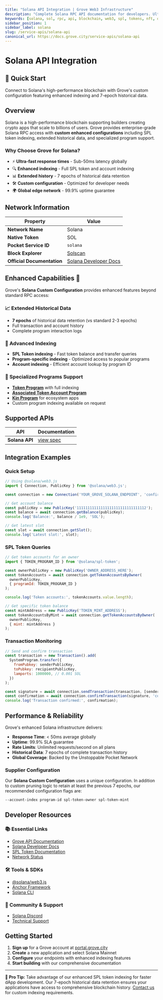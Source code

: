 ```yaml
---
title: "Solana API Integration | Grove Web3 Infrastructure"
description: "Complete Solana RPC API documentation for developers. Ultra-fast Solana blockchain access with enhanced SPL token support and 7-epoch historical data. Get started in minutes."
keywords: [solana, sol, rpc, api, blockchain, web3, spl, tokens, nft, defi, phantom, grove, infrastructure, developers, integration]
sidebar_position: 1
sidebar_label: solana
slug: /service-apis/solana-api
canonical_url: https://docs.grove.city/service-apis/solana-api
---
```


# Solana API Integration

<div style={{background: "linear-gradient(135deg, #9945ff 0%, #14f195 100%)", color: "white", padding: "1.5rem", borderRadius: "8px", margin: "1rem 0"}}>
  <h2 style={{color: "white", marginTop: 0}}>🚀 Quick Start</h2>
  <p style={{marginBottom: 0, fontSize: "1.1rem"}}>Connect to Solana's high-performance blockchain with Grove's custom configuration featuring enhanced indexing and 7-epoch historical data.</p>
</div>

## Overview

Solana is a high-performance blockchain supporting builders creating crypto apps that scale to billions of users. Grove provides enterprise-grade Solana RPC access with **custom enhanced configurations** including SPL token indexing, extended historical data, and specialized program support.

### Why Choose Grove for Solana?

- ⚡ **Ultra-fast response times** - Sub-50ms latency globally
- 🔍 **Enhanced indexing** - Full SPL token and account indexing
- 📊 **Extended history** - 7 epochs of historical data retention
- 🛠️ **Custom configuration** - Optimized for developer needs
- 🌍 **Global edge network** - 99.9% uptime guarantee

## Network Information

| Property | Value |
|----------|-------|
| **Network Name** | Solana |
| **Native Token** | SOL |
| **Pocket Service ID** | `solana` |
| **Block Explorer** | [Solscan](https://solscan.io) |
| **Official Documentation** | [Solana Developer Docs](https://docs.solana.com/) |

## Enhanced Capabilities 🌟

Grove's **Solana Custom Configuration** provides enhanced features beyond standard RPC access:

### 📈 Extended Historical Data
- **7 epochs** of historical data retention (vs standard 2-3 epochs)
- Full transaction and account history
- Complete program interaction logs

### 🎯 Advanced Indexing
- **SPL Token indexing** - Fast token balance and transfer queries  
- **Program-specific indexing** - Optimized access to popular programs
- **Account indexing** - Efficient account lookup by program ID

### 🔧 Specialized Programs Support
- [**Token Program**](https://spl.solana.com/token) with full indexing
- [**Associated Token Account Program**](https://spl.solana.com/associated-token-account)
- [**Kin Program**](https://solana.com/ecosystem/kin) for ecosystem apps
- Custom program indexing available on request

## Supported APIs

| API | Documentation |
| --- | ------------- |
| **Solana API** | [view spec](https://docs.solana.com/api/http) |

## Integration Examples

### Quick Setup

```javascript
// Using @solana/web3.js
import { Connection, PublicKey } from '@solana/web3.js';

const connection = new Connection('YOUR_GROVE_SOLANA_ENDPOINT', 'confirmed');

// Get account balance
const publicKey = new PublicKey('11111111111111111111111111111112');
const balance = await connection.getBalance(publicKey);
console.log('Balance:', balance / 1e9, 'SOL');

// Get latest slot
const slot = await connection.getSlot();
console.log('Latest slot:', slot);
```

### SPL Token Queries

```javascript
// Get token accounts for an owner
import { TOKEN_PROGRAM_ID } from '@solana/spl-token';

const ownerPublicKey = new PublicKey('OWNER_ADDRESS_HERE');
const tokenAccounts = await connection.getTokenAccountsByOwner(
  ownerPublicKey,
  { programId: TOKEN_PROGRAM_ID }
);

console.log('Token accounts:', tokenAccounts.value.length);

// Get specific token balance
const mintAddress = new PublicKey('TOKEN_MINT_ADDRESS');
const tokenAccountsByMint = await connection.getTokenAccountsByOwner(
  ownerPublicKey,
  { mint: mintAddress }
);
```

### Transaction Monitoring

```javascript
// Send and confirm transaction
const transaction = new Transaction().add(
  SystemProgram.transfer({
    fromPubkey: senderPublicKey,
    toPubkey: recipientPublicKey,
    lamports: 1000000, // 0.001 SOL
  })
);

const signature = await connection.sendTransaction(transaction, [senderKeypair]);
const confirmation = await connection.confirmTransaction(signature, 'confirmed');
console.log('Transaction confirmed:', confirmation);
```

## Performance & Reliability

Grove's enhanced Solana infrastructure delivers:

- **Response Time**: < 50ms average globally
- **Uptime**: 99.9% SLA guarantee
- **Rate Limits**: Unlimited requests/second on all plans
- **Historical Data**: 7 epochs of complete transaction history
- **Global Coverage**: Backed by the Unstoppable Pocket Network

### Supplier Configuration

Our **Solana Custom Configuration** uses a unique configuration. In addition to custom pruning logic to retain at least the previous 7 epochs, our recommended configuration flags are:

```
--account-index program-id spl-token-owner spl-token-mint
```

## Developer Resources

### 📚 Essential Links
- [Grove API Documentation](../grove-api/overview/grove-api)
- [Solana Developer Docs](https://docs.solana.com/)
- [SPL Token Documentation](https://spl.solana.com/)
- [Network Status](https://status.grove.city)

### 🛠️ Tools & SDKs
- [@solana/web3.js](https://www.npmjs.com/package/@solana/web3.js)
- [Anchor Framework](https://www.anchor-lang.com/)
- [Solana CLI](https://docs.solana.com/cli)

### 💬 Community & Support
- [Solana Discord](https://discord.com/invite/pquxPsq)
- [Technical Support](https://discord.com/channels/824324475256438814/1150805396085293106)

## Getting Started

1. **Sign up** for a Grove account at [portal.grove.city](https://portal.grove.city)
2. **Create** a new application and select Solana Mainnet
3. **Configure** your endpoints with enhanced indexing features
4. **Start building** with our comprehensive documentation

---

<div style={{background: "#f0f8ff", padding: "1rem", borderLeft: "4px solid #9945ff", margin: "1rem 0"}}>
  <strong>🎯 Pro Tip:</strong> Take advantage of our enhanced SPL token indexing for faster dApp development. Our 7-epoch historical data retention ensures your applications have access to comprehensive blockchain history. <a href="mailto:portal@grove.city">Contact us</a> for custom indexing requirements.
</div>

